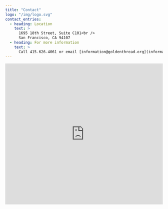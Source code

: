 ```yaml
---
title: "Contact"
logo: "/img/logo.svg"
contact_entries:
  - heading: Location
    text: >
      1695 18th Street, Suite C101<br />
      San Francisco, CA 94107
  - heading: For more information
    text: >
      Call 415.626.4061 or email [information@goldenthread.org](information@goldenthread.org)
---
```


<iframe src="https://www.google.com/maps/embed?pb=!1m14!1m8!1m3!1d3154.1859706652153!2d-122.40126259838617!3d37.76223737976017!3m2!1i1024!2i768!4f13.1!3m3!1m2!1s0x808f7e30702e22ed%3A0x442565984bce2eec!2sGolden+Thread+Productions!5e0!3m2!1sen!2sus!4v1554268597607!5m2!1sen!2sus" width="100%" height="450" frameborder="0" style="border:0" allowfullscreen></iframe>
